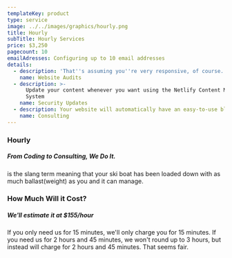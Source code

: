 ```yaml
---
templateKey: product
type: service
image: ../../images/graphics/hourly.png
title: Hourly
subTitle: Hourly Services
price: $3,250
pagecount: 10
emailAdresses: Configuring up to 10 email addresses
details:
  - description: 'That''s assuming you''re very responsive, of course.'
    name: Website Audits
  - description: >-
      Update your content whenever you want using the Netlify Content Management
      System
    name: Security Updates
  - description: Your website will automatically have an easy-to-use blog and contact form.
    name: Consulting
---
```

### Hourly
##### From Coding to Consulting, We Do It.
 is the slang term meaning that your ski boat has been loaded down with as much ballast(weight) as you and it can manage. 

### How Much Will it Cost?
##### We'll estimate it at $155/hour
If you only need us for 15 minutes, we'll only charge you for 15 minutes. If you need us for 2 hours and 45 minutes, we won't round up to 3 hours, but instead will charge for 2 hours and 45 minutes. That seems fair.